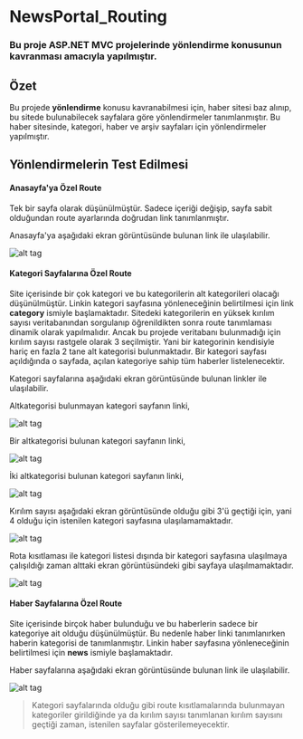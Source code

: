 # NewsPortal_Routing

<h3>Bu proje ASP.NET MVC projelerinde yönlendirme konusunun kavranması amacıyla yapılmıştır.</h3>

## Özet

Bu projede **yönlendirme** konusu kavranabilmesi için, haber sitesi baz alınıp, bu sitede bulunabilecek sayfalara göre yönlendirmeler tanımlanmıştır. Bu haber sitesinde, kategori, haber ve arşiv sayfaları için yönlendirmeler yapılmıştır.

## Yönlendirmelerin Test Edilmesi

#### Anasayfa'ya Özel Route

Tek bir sayfa olarak düşünülmüştür. Sadece içeriği değişip, sayfa sabit olduğundan route ayarlarında doğrudan link tanımlanmıştır.

Anasayfa'ya aşağıdaki ekran görüntüsünde bulunan link ile ulaşılabilir.

![alt tag](https://github.com/bsokat/NewsPortal_Routing/blob/master/Source/HomePage1.png)

#### Kategori Sayfalarına Özel Route

Site içerisinde bir çok kategori ve bu kategorilerin alt kategorileri olacağı düşünülmüştür. Linkin kategori sayfasına yönleneceğinin belirtilmesi için link **category** ismiyle başlamaktadır. Sitedeki kategorilerin en yüksek kırılım sayısı veritabanından sorgulanıp öğrenildikten sonra route tanımlaması dinamik olarak yapılmalıdır. Ancak bu projede veritabanı bulunmadığı için kırılım sayısı rastgele olarak 3 seçilmiştir. Yani bir kategorinin kendisiyle hariç en fazla 2 tane alt kategorisi bulunmaktadır. Bir kategori sayfası açıldığında o sayfada, açılan kategoriye sahip tüm haberler listelenecektir.

Kategori sayfalarına aşağıdaki ekran görüntüsünde bulunan linkler ile ulaşılabilir.

Altkategorisi bulunmayan kategori sayfanın linki,

![alt tag](https://github.com/bsokat/NewsPortal_Routing/blob/master/Source/Category1.png)

Bir altkategorisi bulunan kategori sayfanın linki,

![alt tag](https://github.com/bsokat/NewsPortal_Routing/blob/master/Source/Category2.png)

İki altkategorisi bulunan kategori sayfanın linki,

![alt tag](https://github.com/bsokat/NewsPortal_Routing/blob/master/Source/Category3.png)

Kırılım sayısı aşağıdaki ekran görüntüsünde olduğu gibi 3'ü geçtiği için, yani 4 olduğu için istenilen kategori sayfasına ulaşılamamaktadır.

![alt tag](https://github.com/bsokat/NewsPortal_Routing/blob/master/Source/Category4.png)

Rota kısıtlaması ile kategori listesi dışında bir kategori sayfasına ulaşılmaya çalışıldığı zaman alttaki ekran görüntüsündeki gibi sayfaya ulaşılmamaktadır.

![alt tag](https://github.com/bsokat/NewsPortal_Routing/blob/master/Source/Category5.png)

#### Haber Sayfalarına Özel Route

Site içerisinde birçok haber bulunduğu ve bu haberlerin sadece bir kategoriye ait olduğu düşünülmüştür. Bu nedenle haber linki tanımlanırken haberin kategorisi de tanımlanmıştır. Linkin haber sayfasına yönleneceğinin belirtilmesi için **news** ismiyle başlamaktadır.

Haber sayfalarına aşağıdaki ekran görüntüsünde bulunan link ile ulaşılabilir.

![alt tag](https://github.com/bsokat/NewsPortal_Routing/blob/master/Source/News1.png)

> Kategori sayfalarında olduğu gibi route kısıtlamalarında bulunmayan kategoriler girildiğinde ya da kırılım sayısı tanımlanan kırılım sayısını geçtiği zaman, istenilen sayfalar gösterilemeyecektir.